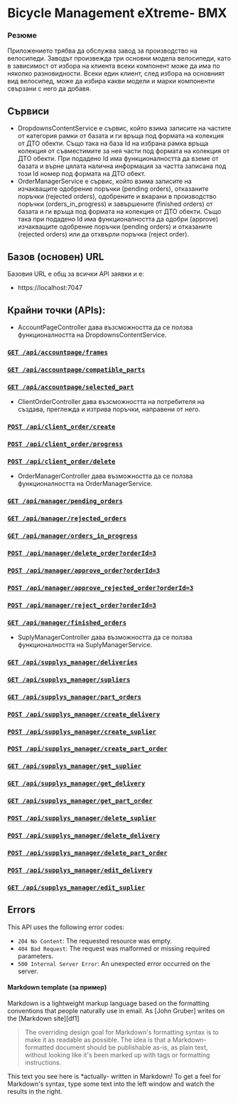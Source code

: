 # <b>Bicycle Management eXtreme- BMX</b>

### Резюме
Приложението трябва да обслужва завод за производство на велосипеди. Заводът произвежда три основни модела велосипеди, като в зависимост от избора на клиента всеки компонент може да има по няколко разновидности. Всеки един клиент, след избора на основният вид велосипед, може да избира какви модели и марки компоненти свързани с него да добавя.

## Сървиси

- DropdownsContentService е сървис, който взима записите на частите от категория рамки от базата и ги връща под формата на колекция от ДТО обекти. Също така на база Id на избрана рамка връща колекция от съвместимите за нея части под формата на колекция от ДТО обекти. При подадено Id има функционалността да вземе от базата и върне цялата налична информация за частта записана под този Id номер под формата на ДТО обект.
- OrderManagerService е сървис, който взима записите на изчакващите одобрение поръчки (pending orders), отказаните поръчки (rejected orders), одобрените и вкарани в производство поръчки (orders_in_progress) и завършените (finished orders) от базата и ги връща под формата на колекция от ДТО обекти. Също така при подадено Id има функционалността да одобри (approve) изчакващите одобрение поръчки (pending orders) и отказаните (rejected orders) или да отхвърли поръчка (reject order).

## Базов (основен) URL
Базовия URL е общ за всички API заявки и е:
- https://localhost:7047

## Крайни точки (APIs):
- AccountPageController дава възсможността да се ползва функционалността на DropdownsContentService. 

### [`GET /api/accountpage/frames`](/ReadMeFiles/AccountPage/Frames.md)
### [`GET /api/accountpage/compatible_parts`](/ReadMeFiles/AccountPage/CompatibleParts.md)
### [`GET /api/accountpage/selected_part`](/ReadMeFiles/AccountPage/SelectedPart.md)
- ClientOrderController дава възсможността на потребителя на създава, преглежда и изтрива поръчки, направени от него.

### [`POST /api/client_order/create`](/ReadMeFiles/ClientOrder/Create.md)
### [`POST /api/client_order/progress`](/ReadMeFiles/ClientOrder/Progress.md)
### [`POST /api/client_order/delete`](/ReadMeFiles/ClientOrder/Delete.md)

- OrderManagerController дава възможността да се ползва функционалността на OrderManagerService. 

### [`GET /api/manager/pending_orders`](/ReadMeFiles/Manager/pending_orders.md)
### [`GET /api/manager/rejected_orders`](/ReadMeFiles/Manager/rejected_orders.md)
### [`GET /api/manager/orders_in_progress`](/ReadMeFiles/Manager/orders_in_progress.md)
### [`POST /api/manager/delete_order?orderId=3`](/ReadMeFiles/Manager/delete_order.md)
### [`POST /api/manager/approve_order?orderId=3`](/ReadMeFiles/Manager/approve_order.md)
### [`POST /api/manager/approve_rejected_order?orderId=3`](/ReadMeFiles/Manager/approve_rejected_order.md)
### [`POST /api/manager/reject_order?orderId=3`](/ReadMeFiles/Manager/reject_order.md)
### [`GET /api/manager/finished_orders`](/ReadMeFiles/Manager/finished_orders.md)

- SuplyManagerController дава възможността да се ползва функционалността на SuplyManagerService. 

### [`GET /api/supplys_manager/deliveries`](/ReadMeFiles/SuplyManager/deliveries.md)
### [`GET /api/supplys_manager/supliers`](/ReadMeFiles/SuplyManager/supliers.md)
### [`GET /api/supplys_manager/part_orders`](/ReadMeFiles/SuplyManager/part_orders.md)
### [`POST /api/supplys_manager/create_delivery`](/ReadMeFiles/SuplyManager/create_delivery.md)
### [`POST /api/supplys_manager/create_suplier`](/ReadMeFiles/SuplyManager/create_suplier.md)
### [`POST /api/supplys_manager/create_part_order`](/ReadMeFiles/SuplyManager/create_part_order.md)
### [`GET /api/supplys_manager/get_suplier`](/ReadMeFiles/SuplyManager/get_suplier.md)
### [`GET /api/supplys_manager/get_delivery`](/ReadMeFiles/SuplyManager/get_delivery.md)
### [`GET /api/supplys_manager/get_part_order`](/ReadMeFiles/SuplyManager/get_part_order.md)
### [`POST /api/supplys_manager/delete_suplier`](/ReadMeFiles/SuplyManager/delete_suplier.md)
### [`POST /api/supplys_manager/delete_delivery`](/ReadMeFiles/SuplyManager/delete_delivery.md)
### [`POST /api/supplys_manager/delete_part_order`](/ReadMeFiles/SuplyManager/delete_part_order.md)
### [`POST /api/supplys_manager/edit_delivery`](/ReadMeFiles/SuplyManager/edit_delivery.md)
### [`GET /api/supplys_manager/edit_suplier`](/ReadMeFiles/SuplyManager/edit_suplier.md)

## Errors

This API uses the following error codes:

- `204 No Content`: The requested resource was empty.
- `404 Bad Request`: The request was malformed or missing required parameters.
- `500 Internal Server Error`: An unexpected error occurred on the server.


#### Markdown template (за пример)

Markdown is a lightweight markup language based on the formatting conventions
that people naturally use in email.
As [John Gruber] writes on the [Markdown site][df1]

> The overriding design goal for Markdown's
> formatting syntax is to make it as readable
> as possible. The idea is that a
> Markdown-formatted document should be
> publishable as-is, as plain text, without
> looking like it's been marked up with tags
> or formatting instructions.

This text you see here is *actually- written in Markdown! To get a feel
for Markdown's syntax, type some text into the left window and
watch the results in the right.